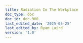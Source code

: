 ```yaml
---
title: Radiation In The Workplace
doc_type: doc
doc_id: doc-900
last_edited_date: '2025-05-25'
last_edited_by: Ryan Laird
version: '1.0'
---
```




